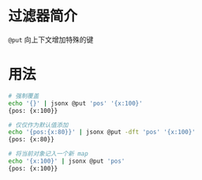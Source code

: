 过滤器简介
======= 

`@put` 向上下文增加特殊的键
 

用法
=======

```bash
# 强制覆盖
echo '{}' | jsonx @put 'pos' '{x:100}'
{pos: {x:100}}

# 仅仅作为默认值添加
echo '{pos:{x:80}}' | jsonx @put -dft 'pos' '{x:100}'
{pos: {x:80}}

# 将当前对象记入一个新 map
echo '{x:100}' | jsonx @put 'pos'
{pos: {x:100}}
```


